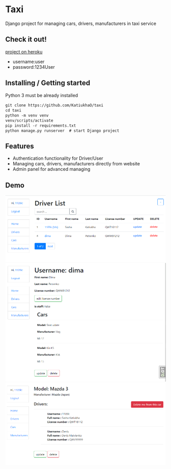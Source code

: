 # Taxi

Django project for managing cars, drivers, manufacturers in taxi service

## Check it out!

[project on heroku](https://taxi-servise.herokuapp.com/)

* username:user
* password:1234User

## Installing / Getting started

Python 3 must be already installed

```shell
git clone https://github.com/KatiukhaO/taxi
cd taxi
python -m venv venv
venv/scripts/activate
pip install -r requirements.txt
python manage.py runserver  # start Django project
```

## Features

* Authentication functionality for Driver/User
* Managing cars, drivers, manufacturers directly from website
* Admin panel for advanced managing

## Demo

![img.png](img.png)
![img_1.png](img_1.png)
![img_2.png](img_2.png)
